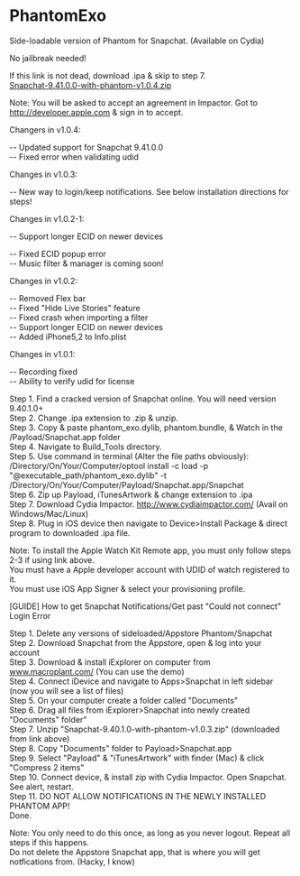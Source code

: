 # PhantomExo
Side-loadable version of Phantom for Snapchat. (Available on Cydia)

No jailbreak needed! <br />

If this link is not dead, download .ipa & skip to step 7. <br />
<a href="http://www91.zippyshare.com/v/gUbtISFh/file.html" target="_blank" class="zippyshare_link">Snapchat-9.41.0.0-with-phantom-v1.0.4.zip</a>



Note: You will be asked to accept an agreement in Impactor. Got to http://developer.apple.com & sign in to accept. <br/>


Changers in v1.0.4: <br/>

-- Updated support for Snapchat 9.41.0.0 <br/>
-- Fixed error when validating udid <br/>

Changes in v1.0.3: <br/>

-- New way to login/keep notifications. See below installation directions for steps! <br/>

Changes in v1.0.2-1: <br/>

-- Support longer ECID on newer devices <br/>

-- Fixed ECID popup error <br/>
-- Music filter & manager is coming soon!<br/>

Changes in v1.0.2: <br/>

-- Removed Flex bar <br/>
-- Fixed "Hide Live Stories" feature<br/>
-- Fixed crash when importing a filter <br/>
-- Support longer ECID on newer devices <br/>
-- Added iPhone5,2 to Info.plist <br/>


Changes in v1.0.1: <br/>

-- Recording fixed <br/>
-- Ability to verify udid for license <br/>

Step 1. Find a cracked version of Snapchat online. You will need version 9.40.1.0+ <br />
Step 2. Change .ipa extension to .zip & unzip. <br />
Step 3. Copy & paste phantom_exo.dylib, phantom.bundle, & Watch in the /Payload/Snapchat.app folder <br />
Step 4. Navigate to Build_Tools directory. <br />
Step 5. Use command in terminal (Alter the file paths obviously): <br />
/Directory/On/Your/Computer/optool install -c load -p "@executable_path/phantom_exo.dylib" -t /Directory/On/Your/Computer/Payload/Snapchat.app/Snapchat <br />
Step 6. Zip up Payload, iTunesArtwork & change extension to .ipa <br />
Step 7. Download Cydia Impactor. http://www.cydiaimpactor.com/ (Avail on Windows/Mac/Linux)<br />
Step 8. Plug in iOS device then navigate to Device>Install Package & direct program to downloaded .ipa file. <br />

Note: To install the Apple Watch Kit Remote app, you must only follow steps 2-3 if using link above. <br />
You must have a Apple developer account with UDID of watch registered to it. <br />
You must use iOS App Signer & select your provisioning profile. <br />


[GUIDE] How to get Snapchat Notifications/Get past "Could not connect" Login Error <br/>

Step 1. Delete any versions of sideloaded/Appstore Phantom/Snapchat <br />
Step 2. Download Snapchat from the Appstore, open & log into your account <br />
Step 3. Download & install iExplorer on computer from www.macroplant.com/‎ (You can use the demo) <br />
Step 4. Connect iDevice and navigate to Apps>Snapchat in left sidebar (now you will see a list of files) <br />
Step 5. On your computer create a folder called "Documents"<br />
Step 6. Drag all files from iExplorer>Snapchat into newly created "Documents" folder" <br />
Step 7. Unzip "Snapchat-9.40.1.0-with-phantom-v1.0.3.zip" (downloaded from link above)<br />
Step 8. Copy "Documents" folder to Payload>Snapchat.app <br />
Step 9. Select "Payload" & "iTunesArtwork" with finder (Mac) & click "Compress 2 items" <br />
Step 10. Connect device, & install zip with Cydia Impactor. Open Snapchat. See alert, restart. <br />
Step 11. DO NOT ALLOW NOTIFICATIONS IN THE NEWLY INSTALLED PHANTOM APP! <br />
Done. <br />

Note: You only need to do this once, as long as you never logout. Repeat all steps if this happens. <br />
Do not delete the Appstore Snapchat app, that is where you will get notfications from. (Hacky, I know) <br />











